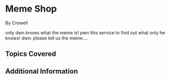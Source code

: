 # Meme Shop


By Crowell



only dwn knows what the meme is!
pwn this service to find out what only he knows!
dwn: please tell us the meme....
## Topics Covered

## Additional Information

